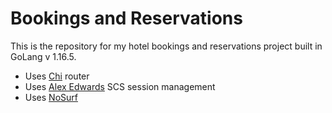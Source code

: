 # Bookings and Reservations

This is the repository for my hotel bookings and reservations project built in GoLang v 1.16.5.

- Uses [Chi](https://github.com/go-chi/chi) router
- Uses [Alex Edwards](https://github.com/alexedwards/scs/v2) SCS session management
- Uses [NoSurf](https://github.com/justinas/nosurf) 